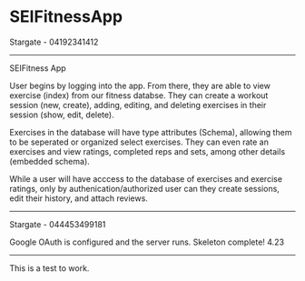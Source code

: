 # SEIFitnessApp

Stargate - 04192341412

---

SEIFitness App

User begins by logging into the app. From there, they are able to view exercise (index) from our fitness databse. They can create a workout session (new, create), adding, editing, and deleting exercises in their session (show, edit, delete).

Exercises in the database will have type attributes (Schema), allowing them to be seperated or organized select exercises. They can even rate an exercises and view ratings, completed reps and sets, among other details (embedded schema).

While a user will have acccess to the database of exercises and exercise ratings, only by authenication/authorized user can they create sessions, edit their history, and attach reviews.

---

Stargate - 044453499181

Google OAuth is configured and the server runs. Skeleton complete! 4.23

---

This is a test to work.
